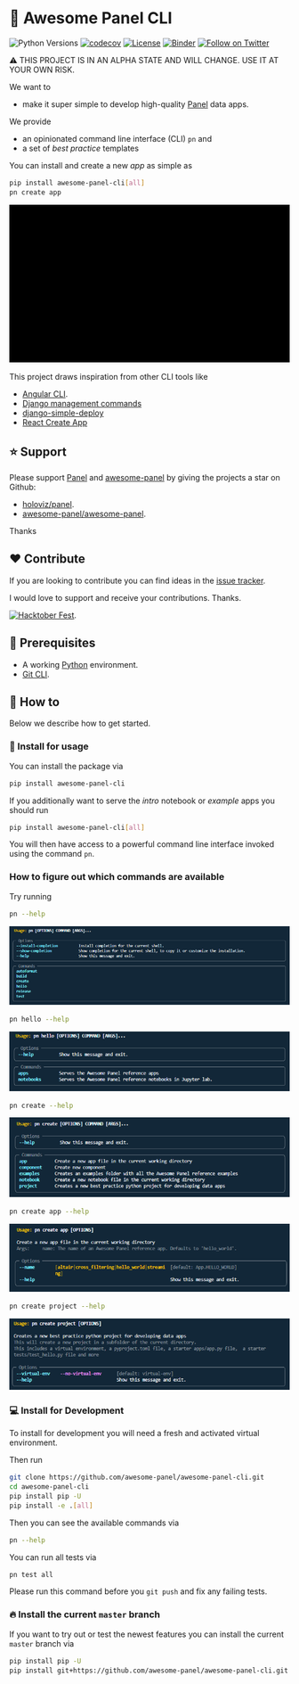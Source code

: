 # 🚪 Awesome Panel CLI

![Python Versions](https://img.shields.io/badge/3.7%20%7C%203.8%20%7C%203.9%20%7C%203.10-blue)
[![codecov](https://codecov.io/gh/awesome-panel/awesome-panel-cli/branch/main/graph/badge.svg?token=MXANQHSUUV)](https://codecov.io/gh/awesome-panel/awesome-panel-cli)
[![License](https://img.shields.io/badge/License-MIT%202.0-blue.svg)](https://opensource.org/licenses/Apache-2.0)
[![Binder](https://mybinder.org/badge_logo.svg)](https://mybinder.org/v2/gh/awesome-panel/awesome-panel-cli/feature/binder)
[![Follow on Twitter](https://img.shields.io/twitter/follow/MarcSkovMadsen.svg?style=social)](https://twitter.com/MarcSkovMadsen)

⚠️ THIS PROJECT IS IN AN ALPHA STATE AND WILL CHANGE. USE IT AT YOUR OWN RISK.

We want to

- make it super simple to develop high-quality [Panel](https://awesome-panel.org) data apps.

We provide

- an opinionated command line interface (CLI) `pn` and
- a set of *best practice* templates

You can install and create a new *app* as simple as

```bash
pip install awesome-panel-cli[all]
pn create app
```

![Awesome Panel CLI Intro](https://github.com/awesome-panel/awesome-panel-cli/blob/main/assets/videos/awesome-panel-cli-intro-small.gif?raw=true)

This project draws inspiration from other CLI tools like

- [Angular CLI](https://angular.io/cli).
- [Django management commands](https://www.djangoproject.com/)
- [django-simple-deploy](https://github.com/ehmatthes/django-simple-deploy)
- [React Create App](https://reactjs.org/docs/create-a-new-react-app.html)

## ⭐ Support

Please support [Panel](https://panel.holoviz.org) and
[awesome-panel](https://awesome-panel.org) by giving the projects a star on Github:

- [holoviz/panel](https://github.com/holoviz/panel).
- [awesome-panel/awesome-panel](https://github.com/awesome-panel/awesome-panel).

Thanks

## ❤️ Contribute

If you are looking to contribute you can find ideas in the [issue tracker](https://github.com/awesome-panel/awesome-panel-cli/issues).

I would love to support and receive your contributions. Thanks.

[![Hacktober Fest](https://github.blog/wp-content/uploads/2022/10/hacktoberfestbanner.jpeg?fit=1200%2C630)](https://github.com/awesome-panel/awesome-panel-cli/issues).

## 🧳 Prerequisites

- A working [Python](https://www.python.org/downloads/) environment.
- [Git CLI](https://git-scm.com/book/en/v2/Getting-Started-Installing-Git).

## 📙 How to

Below we describe how to get started.

### 🚀 Install for usage

You can install the package via

```bash
pip install awesome-panel-cli
```

If you additionally want to serve the *intro* notebook or *example* apps you should run

```bash
pip install awesome-panel-cli[all]
```

You will then have access to a powerful command line interface invoked using the command `pn`.

### How to figure out which commands are available

Try running

```bash
pn --help
```

![pn help](https://github.com/awesome-panel/awesome-panel-cli/blob/main/assets/images/pn-help.png?raw=true)

```bash
pn hello --help
```

![pn --help](https://github.com/awesome-panel/awesome-panel-cli/blob/main/assets/images/pn-hello-help.png?raw=true)

```bash
pn create --help
```

![pn create --help](https://github.com/awesome-panel/awesome-panel-cli/blob/main/assets/images/pn-create-help.png?raw=true)

```bash
pn create app --help
```

![pn create app --help](https://github.com/awesome-panel/awesome-panel-cli/blob/main/assets/images/pn-create-app-help.png?raw=true)

```bash
pn create project --help
```

![pn create project --help](https://github.com/awesome-panel/awesome-panel-cli/blob/main/assets/images/pn-create-project-help.png?raw=true)

### 💻 Install for Development

To install for development you will need a fresh and activated virtual environment.

Then run

```bash
git clone https://github.com/awesome-panel/awesome-panel-cli.git
cd awesome-panel-cli
pip install pip -U
pip install -e .[all]
```

Then you can see the available commands via

```bash
pn --help
```

You can run all tests via

```bash
pn test all
```

Please run this command before you `git push` and fix any failing tests.

### 🔥 Install the current `master` branch

If you want to try out or test the newest features you can install the current `master` branch via

```bash
pip install pip -U
pip install git+https://github.com/awesome-panel/awesome-panel-cli.git
```
